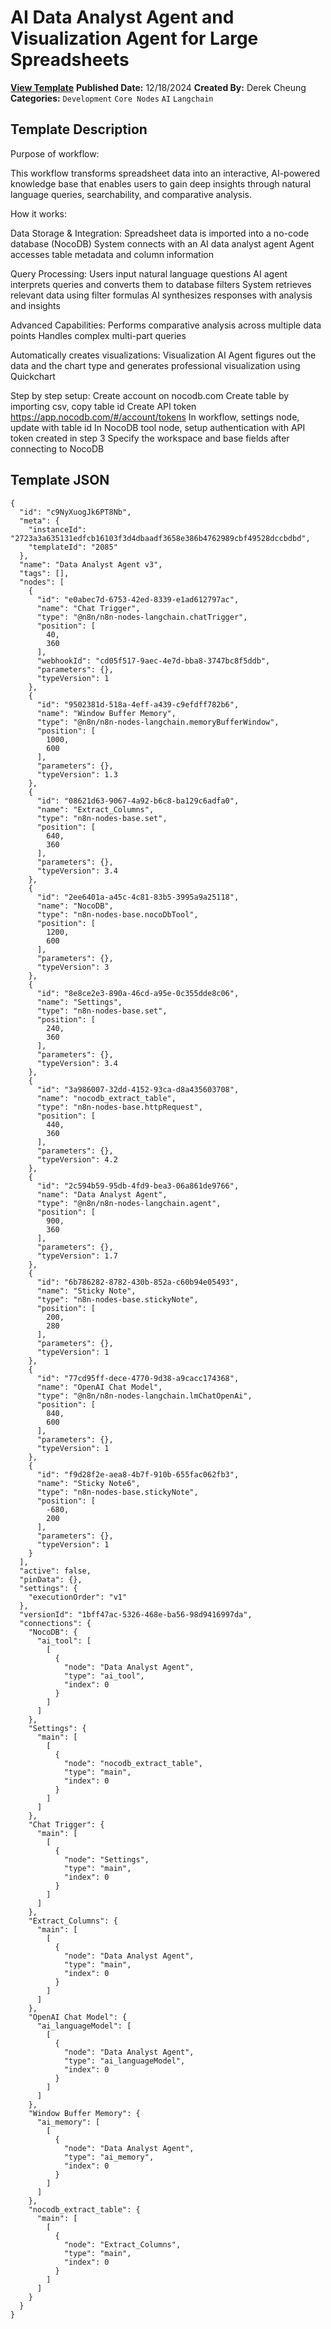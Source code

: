 #  AI Data Analyst Agent and Visualization Agent for Large Spreadsheets 

**[View Template](https://n8n.io/workflows/2653-/)**  **Published Date:** 12/18/2024  **Created By:** Derek Cheung  **Categories:** `Development` `Core Nodes` `AI` `Langchain`  

## Template Description

Purpose of workflow:

This workflow transforms spreadsheet data into an interactive, AI-powered knowledge base that enables users to gain deep insights through natural language queries, searchability, and comparative analysis.

How it works:

Data Storage & Integration:
Spreadsheet data is imported into a no-code database (NocoDB)
System connects with an AI data analyst agent
Agent accesses table metadata and column information

Query Processing:
Users input natural language questions
AI agent interprets queries and converts them to database filters
System retrieves relevant data using filter formulas
AI synthesizes responses with analysis and insights

Advanced Capabilities:
Performs comparative analysis across multiple data points
Handles complex multi-part queries

Automatically creates visualizations:
Visualization AI Agent figures out the data and the chart type and generates professional visualization using Quickchart


Step by step setup:
Create account on nocodb.com
Create table by importing csv, copy table id
Create API token https://app.nocodb.com/#/account/tokens
In workflow, settings node, update with table id
In NocoDB tool node, setup authentication with API token created in step 3
Specify the workspace and base fields after connecting to NocoDB 

## Template JSON

```
{
  "id": "c9NyXuogJk6PT8Nb",
  "meta": {
    "instanceId": "2723a3a635131edfcb16103f3d4dbaadf3658e386b4762989cbf49528dccbdbd",
    "templateId": "2085"
  },
  "name": "Data Analyst Agent v3",
  "tags": [],
  "nodes": [
    {
      "id": "e0abec7d-6753-42ed-8339-e1ad612797ac",
      "name": "Chat Trigger",
      "type": "@n8n/n8n-nodes-langchain.chatTrigger",
      "position": [
        40,
        360
      ],
      "webhookId": "cd05f517-9aec-4e7d-bba8-3747bc8f5ddb",
      "parameters": {},
      "typeVersion": 1
    },
    {
      "id": "9502381d-518a-4eff-a439-c9efdff782b6",
      "name": "Window Buffer Memory",
      "type": "@n8n/n8n-nodes-langchain.memoryBufferWindow",
      "position": [
        1000,
        600
      ],
      "parameters": {},
      "typeVersion": 1.3
    },
    {
      "id": "08621d63-9067-4a92-b6c8-ba129c6adfa0",
      "name": "Extract_Columns",
      "type": "n8n-nodes-base.set",
      "position": [
        640,
        360
      ],
      "parameters": {},
      "typeVersion": 3.4
    },
    {
      "id": "2ee6401a-a45c-4c81-83b5-3995a9a25118",
      "name": "NocoDB",
      "type": "n8n-nodes-base.nocoDbTool",
      "position": [
        1200,
        600
      ],
      "parameters": {},
      "typeVersion": 3
    },
    {
      "id": "8e8ce2e3-890a-46cd-a95e-0c355dde8c06",
      "name": "Settings",
      "type": "n8n-nodes-base.set",
      "position": [
        240,
        360
      ],
      "parameters": {},
      "typeVersion": 3.4
    },
    {
      "id": "3a986007-32dd-4152-93ca-d8a435603708",
      "name": "nocodb_extract_table",
      "type": "n8n-nodes-base.httpRequest",
      "position": [
        440,
        360
      ],
      "parameters": {},
      "typeVersion": 4.2
    },
    {
      "id": "2c594b59-95db-4fd9-bea3-06a861de9766",
      "name": "Data Analyst Agent",
      "type": "@n8n/n8n-nodes-langchain.agent",
      "position": [
        900,
        360
      ],
      "parameters": {},
      "typeVersion": 1.7
    },
    {
      "id": "6b786282-8782-430b-852a-c60b94e05493",
      "name": "Sticky Note",
      "type": "n8n-nodes-base.stickyNote",
      "position": [
        200,
        280
      ],
      "parameters": {},
      "typeVersion": 1
    },
    {
      "id": "77cd95ff-dece-4770-9d38-a9cacc174368",
      "name": "OpenAI Chat Model",
      "type": "@n8n/n8n-nodes-langchain.lmChatOpenAi",
      "position": [
        840,
        600
      ],
      "parameters": {},
      "typeVersion": 1
    },
    {
      "id": "f9d28f2e-aea8-4b7f-910b-655fac062fb3",
      "name": "Sticky Note6",
      "type": "n8n-nodes-base.stickyNote",
      "position": [
        -680,
        200
      ],
      "parameters": {},
      "typeVersion": 1
    }
  ],
  "active": false,
  "pinData": {},
  "settings": {
    "executionOrder": "v1"
  },
  "versionId": "1bff47ac-5326-468e-ba56-98d9416997da",
  "connections": {
    "NocoDB": {
      "ai_tool": [
        [
          {
            "node": "Data Analyst Agent",
            "type": "ai_tool",
            "index": 0
          }
        ]
      ]
    },
    "Settings": {
      "main": [
        [
          {
            "node": "nocodb_extract_table",
            "type": "main",
            "index": 0
          }
        ]
      ]
    },
    "Chat Trigger": {
      "main": [
        [
          {
            "node": "Settings",
            "type": "main",
            "index": 0
          }
        ]
      ]
    },
    "Extract_Columns": {
      "main": [
        [
          {
            "node": "Data Analyst Agent",
            "type": "main",
            "index": 0
          }
        ]
      ]
    },
    "OpenAI Chat Model": {
      "ai_languageModel": [
        [
          {
            "node": "Data Analyst Agent",
            "type": "ai_languageModel",
            "index": 0
          }
        ]
      ]
    },
    "Window Buffer Memory": {
      "ai_memory": [
        [
          {
            "node": "Data Analyst Agent",
            "type": "ai_memory",
            "index": 0
          }
        ]
      ]
    },
    "nocodb_extract_table": {
      "main": [
        [
          {
            "node": "Extract_Columns",
            "type": "main",
            "index": 0
          }
        ]
      ]
    }
  }
}
```
